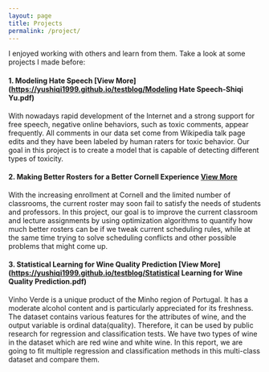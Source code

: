 ```yaml
---
layout: page
title: Projects
permalink: /project/
---
```


I enjoyed working with others and learn from them. Take a look at some projects I made before:

#### 1. Modeling Hate Speech [View More](https://yushiqi1999.github.io/testblog/Modeling Hate Speech-Shiqi Yu.pdf)

With nowadays rapid development of the Internet and a strong support for free speech, negative online behaviors, such as toxic comments, appear frequently. All comments in our data set come from Wikipedia talk page edits and they have been labeled by human raters for toxic behavior. Our goal in this project is to create a model that is capable of detecting different types of toxicity.

#### 2. Making Better Rosters for a Better Cornell Experience [View More](https://yushiqi1999.github.io/testblog/Algorithm.pdf)

With the increasing enrollment at Cornell and the limited number of classrooms, the current roster may soon fail to satisfy the needs of students and professors. In this project, our goal is to improve the current classroom and lecture assignments by using optimization algorithms to quantify how much better rosters can be if we tweak current scheduling rules, while at the same time trying to solve scheduling conflicts and other possible problems that might come up.

#### 3. Statistical Learning for Wine Quality Prediction [View More](https://yushiqi1999.github.io/testblog/Statistical Learning for Wine Quality Prediction.pdf)

Vinho Verde is a unique product of the Minho region of Portugal. It has a moderate
alcohol content and is particularly appreciated for its freshness. The dataset contains various features for the attributes of wine, and the output variable is ordinal data(quality). Therefore, it can be used by public research for regression and classification tests. We have two types of wine in the dataset which are red wine and white wine. In this report, we are going to fit multiple regression and classification methods in this multi-class dataset and compare them.
